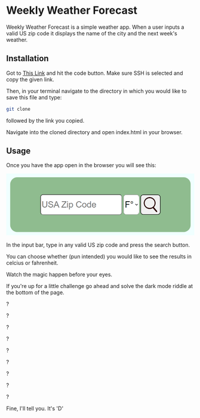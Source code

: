 # Weekly Weather Forecast

Weekly Weather Forecast is a simple weather app. When a user inputs a valid US zip code it displays the name of the city and the next week's weather.

## Installation

Got to [This Link](https://github.com/mkugel123/phase-1-project) and hit the code button. 
Make sure SSH is selected and copy the given link.

Then, in your terminal navigate to the directory in which you would like to save this file and type:

```bash
git clone
```
followed by the link you copied.

Navigate into the cloned directory and open index.html in your browser.
## Usage

Once you have the app open in the browser you will see this:  

![Input Bar](src/input.png)

In the input bar, type in any valid US zip code and press the search button.

You can choose whether (pun intended) you would like to see the results in celcius or fahrenheit.

Watch the magic happen before your eyes.



If you're up for a little challenge go ahead and solve the dark mode riddle at the bottom of the page.

?

?

?

?

?

?

?

?

?

Fine, I'll tell you. It's 'D'
